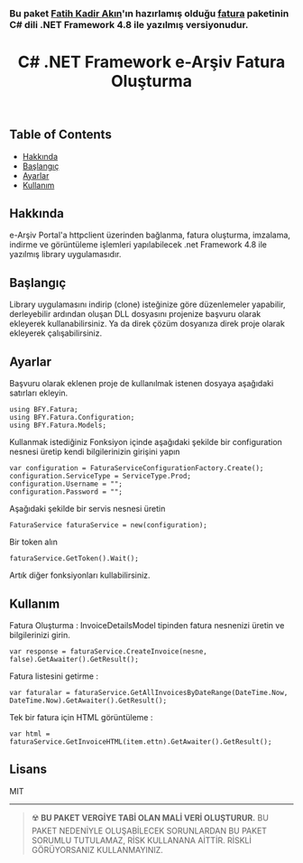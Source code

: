 ### Bu paket [Fatih Kadir Akın](https://github.com/f)'ın hazırlamış olduğu [fatura](https://github.com/f/fatura) paketinin C# dili .NET Framework 4.8 ile yazılmış versiyonudur.

<h1 align="center">C# .NET Framework e-Arşiv Fatura Oluşturma</h1>
<br />

## Table of Contents

- [Hakkında](#about)
- [Başlangıç](#getting_started)
- [Ayarlar](#configuring)
- [Kullanım](#usage)

## Hakkında <a name = "about"></a>

e-Arşiv Portal'a httpclient üzerinden bağlanma, fatura oluşturma, imzalama, indirme ve görüntüleme işlemleri yapılabilecek .net Framework 4.8 ile yazılmış library uygulamasıdır.

## Başlangıç <a name = "getting_started"></a>
Library uygulamasını indirip (clone) isteğinize göre düzenlemeler yapabilir, derleyebilir ardından oluşan DLL dosyasını projenize başvuru olarak ekleyerek kullanabilirsiniz. Ya da direk çözüm dosyanıza direk proje olarak ekleyerek çalışabilirsiniz.

## Ayarlar <a name = "configuring"></a>
Başvuru olarak eklenen proje de kullanılmak istenen dosyaya aşağıdaki satırları ekleyin.
```
using BFY.Fatura;
using BFY.Fatura.Configuration;
using BFY.Fatura.Models;
```

Kullanmak istediğiniz Fonksiyon içinde aşağıdaki şekilde bir configuration nesnesi üretip kendi bilgilerinizin girişini yapın
```
var configuration = FaturaServiceConfigurationFactory.Create();
configuration.ServiceType = ServiceType.Prod;
configuration.Username = "";
configuration.Password = "";
```

Aşağıdaki şekilde bir servis nesnesi üretin
```
FaturaService faturaService = new(configuration);
```

Bir token alın
```
faturaService.GetToken().Wait();
```

Artık diğer fonksiyonları kullabilirsiniz.


## Kullanım <a name="usage"></a>
Fatura Oluşturma : 
InvoiceDetailsModel tipinden fatura nesnenizi üretin ve bilgilerinizi girin.
```
var response = faturaService.CreateInvoice(nesne, false).GetAwaiter().GetResult();
```

Fatura listesini getirme :
```
var faturalar = faturaService.GetAllInvoicesByDateRange(DateTime.Now, DateTime.Now).GetAwaiter().GetResult();
```

Tek bir fatura için HTML görüntüleme :
```
var html = faturaService.GetInvoiceHTML(item.ettn).GetAwaiter().GetResult();
```


## Lisans
MIT

----

> ☢️ **BU PAKET VERGİYE TABİ OLAN MALİ VERİ OLUŞTURUR.** BU PAKET NEDENİYLE OLUŞABİLECEK SORUNLARDAN BU PAKET SORUMLU TUTULAMAZ, RİSK KULLANANA AİTTİR. RİSKLİ GÖRÜYORSANIZ KULLANMAYINIZ.





